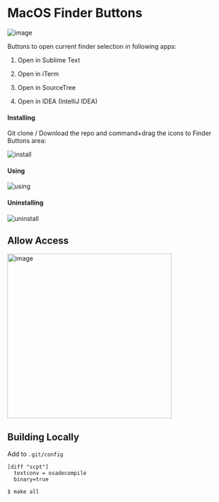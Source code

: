 # MacOS Finder Buttons

![image](https://user-images.githubusercontent.com/735240/64318162-0dec0280-cfd7-11e9-9a20-4c182aa7c811.png)


Buttons to open current finder selection in following apps:

1. Open in Sublime Text

2. Open in iTerm

3. Open in SourceTree

4. Open in IDEA (IntelliJ IDEA)



#### Installing

Git clone / Download the repo and command+drag the icons to Finder Buttons area:

![install](https://user-images.githubusercontent.com/735240/36919049-f5c33b0e-1e81-11e8-9c70-424d2e9ff753.gif)

#### Using
![using](https://user-images.githubusercontent.com/735240/36919050-f73cb0d2-1e81-11e8-80d0-6fc27ddfa38e.gif)


#### Uninstalling
![uninstall](https://user-images.githubusercontent.com/735240/36919048-f3b2a232-1e81-11e8-99a7-09641a96e6ad.gif)


## Allow Access

<img width="372" alt="image" src="https://github.com/kdabir/finder-buttons/assets/735240/51b8146b-ea9b-4039-9bdd-4f3b469b61fd">


## Building Locally

Add to `.git/config`

```
[diff "scpt"]
  textconv = osadecompile
  binary=true
```

```
$ make all
```
